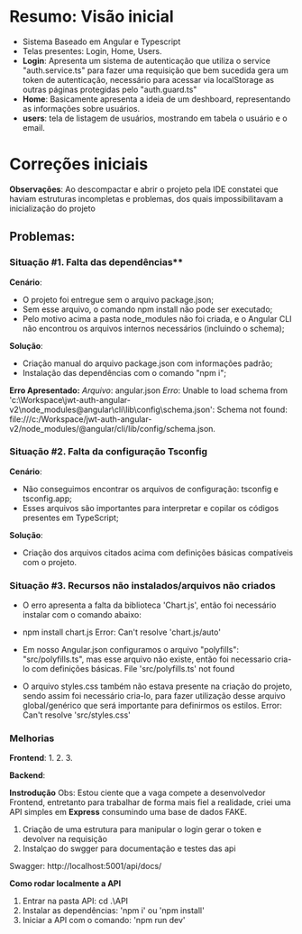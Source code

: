 # Resumo: Visão inicial
- Sistema Baseado em Angular e Typescript
- Telas presentes: Login, Home, Users.
- **Login**: Apresenta um sistema de autenticação que utiliza o service "auth.service.ts" para fazer uma requisição que bem sucedida gera um token de autenticação, necessário para acessar via localStorage as outras páginas protegidas pelo "auth.guard.ts"
- **Home**: Basicamente apresenta a ideia de um deshboard, representando as informações sobre usuários.
- **users**: tela de listagem de usuários, mostrando em tabela o usuário e o email.

# Correções iniciais

**Observações**:
Ao descompactar e abrir o projeto pela IDE constatei que haviam estruturas incompletas e problemas, dos quais impossibilitavam a inicialização do projeto

## Problemas:

### Situação #1. Falta das dependências**

**Cenário**:
- O projeto foi entregue sem o arquivo package.json;
- Sem esse arquivo, o comando npm install não pode ser executado;
- Pelo motivo acima a pasta node_modules não foi criada, e o Angular CLI não encontrou os arquivos internos necessários (incluindo o schema);

**Solução**:
- Criação manual do arquivo package.json com informações padrão;
- Instalação das dependências com o comando "npm i";

**Erro Apresentado:**
*Arquivo*: angular.json
*Erro*: Unable to load schema from 'c:\Workspace\jwt-auth-angular-v2\node_modules\@angular\cli\lib\config\schema.json': Schema not found: file:///c:/Workspace/jwt-auth-angular-v2/node_modules/@angular/cli/lib/config/schema.json.


### Situação #2. Falta da configuração Tsconfig

**Cenário**:
- Não conseguimos encontrar os arquivos de configuração: tsconfig e tsconfig.app;
- Esses arquivos são importantes para interpretar e copilar os códigos presentes em TypeScript;

**Solução**:
- Criação dos arquivos citados acima com definições básicas compatíveis com o projeto.

### Situação #3. Recursos não instalados/arquivos não criados

- O erro apresenta a falta da biblioteca 'Chart.js', então foi necessário instalar com o comando abaixo:
- npm install chart.js
Error: Can't resolve 'chart.js/auto'

- Em nosso Angular.json configuramos o arquivo "polyfills": "src/polyfills.ts", mas esse arquivo não existe, então foi necessario cria-lo com definições básicas.
File 'src/polyfills.ts' not found

- O arquivo styles.css também não estava presente na criação do projeto, sendo assim foi necessário cria-lo, para fazer utilização desse arquivo global/genérico que será importante para definirmos os estilos.
Error: Can't resolve 'src/styles.css'

### Melhorias

**Frontend**:
1.
2.
3.

**Backend**:

**Instrodução**
Obs: Estou ciente que a vaga compete a desenvolvedor Frontend, entretanto para trabalhar de forma mais fiel a realidade, criei uma API simples em **Express** consumindo uma base de dados FAKE.
1. Criação de uma estrutura para manipular o login gerar o token e devolver na requisição
2. Instalçao do swgger para documentação e testes das api

Swagger: http://localhost:5001/api/docs/

**Como rodar localmente a API**
1. Entrar na pasta API: cd .\API
2. Instalar as dependências: 'npm i' ou 'npm install'
3. Iniciar a API com o comando: 'npm run dev'
